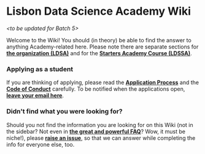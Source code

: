 # Lisbon Data Science Academy Wiki

_<to be updated for Batch 5>_

Welcome to the Wiki! You should (in theory) be able to find the answer to anything Academy-related here. Please note there are separate sections for [**the organization (LDSA)**](pages/Lisbon-Data-Science-Academy-(Organization).md) and for the [**Starters Academy Course (LDSSA)**](pages/Starters-Academy-(Course).md). 

### Applying as a student
If you are thinking of applying, please read the [**Application Process**](pages/Application-process.md) and the [**Code of Conduct**](pages/Code-of-Conduct.md#application-to-the-academy) carefully. To be notified when the applications open, [**leave your email here**](http://www.lisbondatascience.org/).

### Didn't find what you were looking for? 
Should you not find the information you are looking for on this Wiki (not in the sidebar? Not even in [**the great and powerful FAQ**](pages/FAQ)? Wow, it must be niche!), please [**raise an issue**](https://github.com/LDSSA/wiki/issues.md), so that we can answer while completing the info for everyone else, too.


